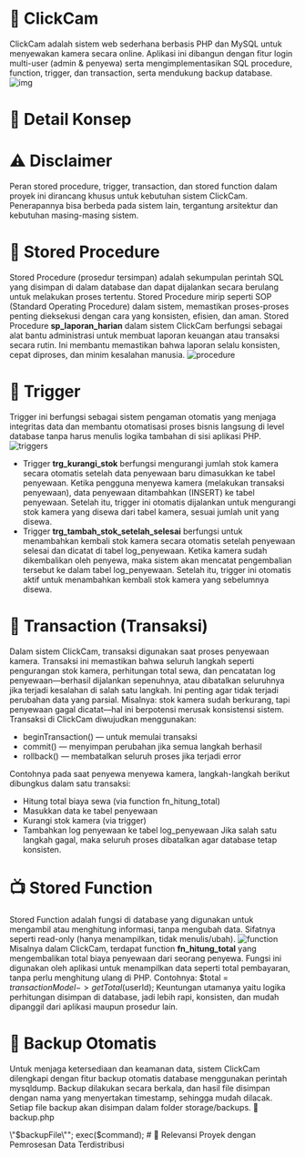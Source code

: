 # 📸 ClickCam
ClickCam adalah sistem web sederhana berbasis PHP dan MySQL untuk menyewakan kamera secara online. Aplikasi ini dibangun dengan fitur login multi-user (admin & penyewa) serta mengimplementasikan SQL procedure, function, trigger, dan transaction, serta mendukung backup database.
![img](https://github.com/user-attachments/assets/24d62626-d5e5-49fe-a534-747b1955e485)

# 📌 Detail Konsep
# ⚠ Disclaimer
Peran stored procedure, trigger, transaction, dan stored function dalam proyek ini dirancang khusus untuk kebutuhan sistem ClickCam. Penerapannya bisa berbeda pada sistem lain, tergantung arsitektur dan kebutuhan masing-masing sistem.

# 🧠 Stored Procedure
Stored Procedure (prosedur tersimpan) adalah sekumpulan perintah SQL yang disimpan di dalam database dan dapat dijalankan secara berulang untuk melakukan proses tertentu. Stored Procedure mirip seperti SOP (Standard Operating Procedure) dalam sistem, memastikan proses-proses penting dieksekusi dengan cara yang konsisten, efisien, dan aman.
Stored Procedure **sp_laporan_harian** dalam sistem ClickCam berfungsi sebagai alat bantu administrasi untuk membuat laporan keuangan atau transaksi secara rutin. Ini membantu memastikan bahwa laporan selalu konsisten, cepat diproses, dan minim kesalahan manusia.
![procedure](https://github.com/user-attachments/assets/3cc78b3d-7345-4b6a-8874-5d48ca17f3be)

# 🚨 Trigger
Trigger ini berfungsi sebagai sistem pengaman otomatis yang menjaga integritas data dan membantu otomatisasi proses bisnis langsung di level database tanpa harus menulis logika tambahan di sisi aplikasi PHP.
![triggers](https://github.com/user-attachments/assets/c58bc683-8a15-407f-89eb-a83c1e44b695)
- Trigger **trg_kurangi_stok** berfungsi mengurangi jumlah stok kamera secara otomatis setelah data penyewaan baru dimasukkan ke tabel penyewaan. Ketika pengguna menyewa kamera (melakukan transaksi penyewaan), data penyewaan ditambahkan (INSERT) ke tabel penyewaan. Setelah itu, trigger ini otomatis dijalankan untuk mengurangi stok kamera yang disewa dari tabel kamera, sesuai jumlah unit yang disewa.
- Trigger **trg_tambah_stok_setelah_selesai** berfungsi untuk menambahkan kembali stok kamera secara otomatis setelah penyewaan selesai dan dicatat di tabel log_penyewaan. Ketika kamera sudah dikembalikan oleh penyewa, maka sistem akan mencatat pengembalian tersebut ke dalam tabel log_penyewaan. Setelah itu, trigger ini otomatis aktif untuk menambahkan kembali stok kamera yang sebelumnya disewa.

# 🔄 Transaction (Transaksi)
Dalam sistem ClickCam, transaksi digunakan saat proses penyewaan kamera. Transaksi ini memastikan bahwa seluruh langkah seperti pengurangan stok kamera, perhitungan total sewa, dan pencatatan log penyewaan—berhasil dijalankan sepenuhnya, atau dibatalkan seluruhnya jika terjadi kesalahan di salah satu langkah.
Ini penting agar tidak terjadi perubahan data yang parsial. Misalnya: stok kamera sudah berkurang, tapi penyewaan gagal dicatat—hal ini berpotensi merusak konsistensi sistem.
Transaksi di ClickCam diwujudkan menggunakan:
- beginTransaction() — untuk memulai transaksi
- commit() — menyimpan perubahan jika semua langkah berhasil
- rollback() — membatalkan seluruh proses jika terjadi error

Contohnya pada saat penyewa menyewa kamera, langkah-langkah berikut dibungkus dalam satu transaksi:
- Hitung total biaya sewa (via function fn_hitung_total)
- Masukkan data ke tabel penyewaan
- Kurangi stok kamera (via trigger)
- Tambahkan log penyewaan ke tabel log_penyewaan
Jika salah satu langkah gagal, maka seluruh proses dibatalkan agar database tetap konsisten.

# 📺 Stored Function
Stored Function adalah fungsi di database yang digunakan untuk mengambil atau menghitung informasi, tanpa mengubah data. Sifatnya seperti read-only (hanya menampilkan, tidak menulis/ubah).
![function](https://github.com/user-attachments/assets/61d39efb-c63e-44eb-86c5-8b4a0c8075f8)
Misalnya dalam ClickCam, terdapat function **fn_hitung_total** yang mengembalikan total biaya penyewaan dari seorang penyewa. Fungsi ini digunakan oleh aplikasi untuk menampilkan data seperti total pembayaran, tanpa perlu menghitung ulang di PHP. Contohnya: $total = $transactionModel->getTotal($userId);
Keuntungan utamanya yaitu logika perhitungan disimpan di database, jadi lebih rapi, konsisten, dan mudah dipanggil dari aplikasi maupun prosedur lain.

# 🔄 Backup Otomatis
Untuk menjaga ketersediaan dan keamanan data, sistem ClickCam dilengkapi dengan fitur backup otomatis database menggunakan perintah mysqldump. Backup dilakukan secara berkala, dan hasil file disimpan dengan nama yang menyertakan timestamp, sehingga mudah dilacak. Setiap file backup akan disimpan dalam folder storage/backups.
📄 backup.php
<?php
require_once __DIR__ . '/init.php'; // opsional, jika ada konfigurasi

$date = date('Y-m-d_H-i-s');
$backupFile = __DIR__ . "/storage/backups/clickcam_backup_{$date}.sql";
$command = "\"C:\\laragon\\bin\\mysql\\mysql-8.0.30-winx64\\bin\\mysqldump.exe\" -u root clickcam > \"$backupFile\"";

exec($command);

# 🧩 Relevansi Proyek dengan Pemrosesan Data Terdistribusi
